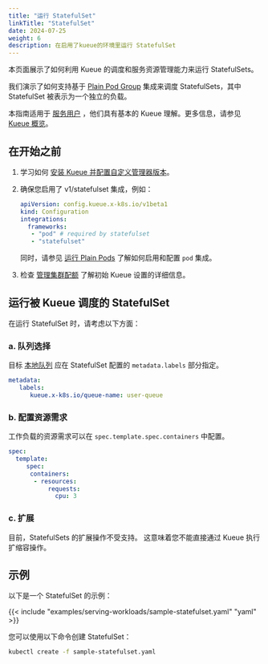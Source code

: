 ```yaml
---
title: "运行 StatefulSet"
linkTitle: "StatefulSet"
date: 2024-07-25
weight: 6
description: 在启用了kueue的环境里运行 StatefulSet
---
```


本页面展示了如何利用 Kueue 的调度和服务资源管理能力来运行 StatefulSets。

我们演示了如何支持基于 [Plain Pod Group](https://kueue.sigs.k8s.io/docs/tasks/run/plain_pods/) 集成来调度 StatefulSets，其中 StatefulSet 被表示为一个独立的负载。

本指南适用于 [服务用户](/docs/tasks#serving-user) ，他们具有基本的 Kueue 理解。更多信息，请参见 [Kueue 概览](/docs/overview)。

## 在开始之前

1. 学习如何 [安装 Kueue 并配置自定义管理器版本](/docs/installation/#install-a-custom-configured-released-version)。

2. 确保您启用了 v1/statefulset 集成，例如：
   ```yaml
   apiVersion: config.kueue.x-k8s.io/v1beta1
   kind: Configuration
   integrations:
     frameworks:
      - "pod" # required by statefulset
      - "statefulset"
   ```
   同时，请参见 [运行 Plain Pods](/docs/tasks/run/plain_pods/#before-you-begin)
   了解如何启用和配置 `pod` 集成。

3. 检查 [管理集群配额](/docs/tasks/manage/administer_cluster_quotas) 了解初始 Kueue 设置的详细信息。

## 运行被 Kueue 调度的 StatefulSet

在运行 StatefulSet 时，请考虑以下方面：

### a. 队列选择

目标 [本地队列](/docs/concepts/local_queue) 应在 StatefulSet 配置的 `metadata.labels` 部分指定。

```yaml
metadata:
   labels:
      kueue.x-k8s.io/queue-name: user-queue
```

### b. 配置资源需求
工作负载的资源需求可以在 `spec.template.spec.containers` 中配置。

```yaml
spec:
  template:
     spec:
      containers:
       - resources:
           requests:
             cpu: 3
```

### c. 扩展

目前，StatefulSets 的扩展操作不受支持。
这意味着您不能直接通过 Kueue 执行扩缩容操作。

## 示例
以下是一个 StatefulSet 的示例：

{{< include "examples/serving-workloads/sample-statefulset.yaml" "yaml" >}}

您可以使用以下命令创建 StatefulSet：

```sh
kubectl create -f sample-statefulset.yaml
```
